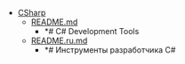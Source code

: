 - <a href = "E:\Node_projects\Node_Way\ArchivTSH_2\ArhivTimur_2\Tools-master\CSharp\cat.CSharp\dir.CSharp.md">CSharp</a>
    - <a href = "E:\Node_projects\Node_Way\ArchivTSH_2\ArhivTimur_2\Tools-master\CSharp\README.md">README.md</a>
        - *# C&#35; Development Tools
    - <a href = "E:\Node_projects\Node_Way\ArchivTSH_2\ArhivTimur_2\Tools-master\CSharp\README.ru.md">README.ru.md</a>
        - *# Инструменты разработчика C&#35;
